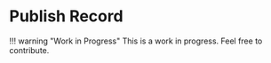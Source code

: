 # Publish Record

!!! warning "Work in Progress"
    This is a work in progress. Feel free to contribute.